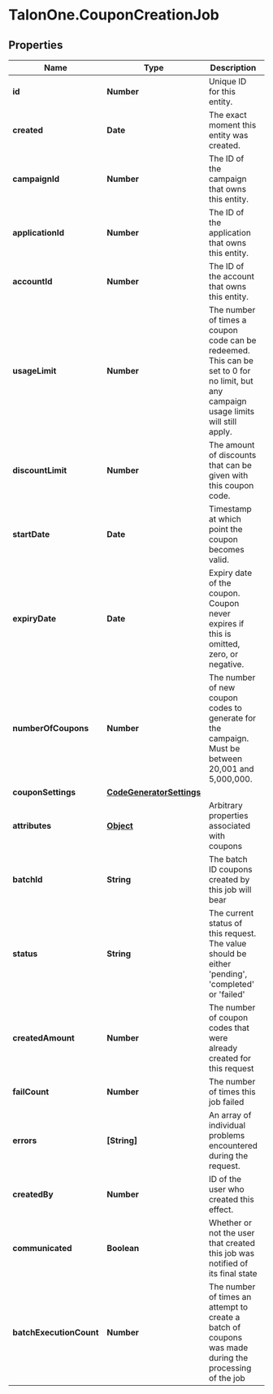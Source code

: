# TalonOne.CouponCreationJob

## Properties

Name | Type | Description | Notes
------------ | ------------- | ------------- | -------------
**id** | **Number** | Unique ID for this entity. | 
**created** | **Date** | The exact moment this entity was created. | 
**campaignId** | **Number** | The ID of the campaign that owns this entity. | 
**applicationId** | **Number** | The ID of the application that owns this entity. | 
**accountId** | **Number** | The ID of the account that owns this entity. | 
**usageLimit** | **Number** | The number of times a coupon code can be redeemed. This can be set to 0 for no limit, but any campaign usage limits will still apply.  | 
**discountLimit** | **Number** | The amount of discounts that can be given with this coupon code.  | [optional] 
**startDate** | **Date** | Timestamp at which point the coupon becomes valid. | [optional] 
**expiryDate** | **Date** | Expiry date of the coupon. Coupon never expires if this is omitted, zero, or negative. | [optional] 
**numberOfCoupons** | **Number** | The number of new coupon codes to generate for the campaign. Must be between 20,001 and 5,000,000. | 
**couponSettings** | [**CodeGeneratorSettings**](CodeGeneratorSettings.md) |  | [optional] 
**attributes** | [**Object**](.md) | Arbitrary properties associated with coupons | 
**batchId** | **String** | The batch ID coupons created by this job will bear | 
**status** | **String** | The current status of this request. The value should be either &#39;pending&#39;, &#39;completed&#39; or &#39;failed&#39; | 
**createdAmount** | **Number** | The number of coupon codes that were already created for this request | 
**failCount** | **Number** | The number of times this job failed | 
**errors** | **[String]** | An array of individual problems encountered during the request. | 
**createdBy** | **Number** | ID of the user who created this effect. | 
**communicated** | **Boolean** | Whether or not the user that created this job was notified of its final state | 
**batchExecutionCount** | **Number** | The number of times an attempt to create a batch of coupons was made during the processing of the job | 


